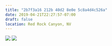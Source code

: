 ```yaml
---
title: "2b7f3a16 212b 40d2 8e0e 5c8a4d4c526a"
date: 2019-04-21T22:27:57-07:00
draft: false
location: Red Rock Canyon, NV
---
```


![](https://d17enza3bfujl8.cloudfront.net/L1000873.jpg)
![](https://d17enza3bfujl8.cloudfront.net/L1000877.jpg)
